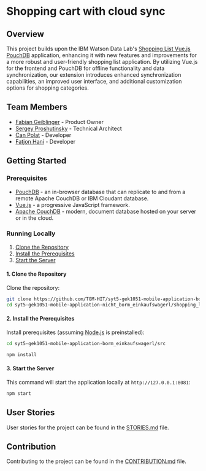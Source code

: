 # Shopping cart with cloud sync

## Overview

This project builds upon the IBM Watson Data Lab's [Shopping List Vue.js PouchDB](https://github.com/ibm-watson-data-lab/shopping-list-vuejs-pouchdb) application, enhancing it with new features and improvements for a more robust and user-friendly shopping list application. By utilizing Vue.js for the frontend and PouchDB for offline functionality and data synchronization, our extension introduces enhanced synchronization capabilities, an improved user interface, and additional customization options for shopping categories.

## Team Members

- [Fabian Geiblinger](https://github.com/lowfabi) - Product Owner
- [Sergey Proshutinsky](https://github.com/sproshut) - Technical Architect
- [Can Polat](https://github.com/cpolat-tgm) - Developer
- [Fatjon Hani](https://github.com/FatjonHani) - Developer



## Getting Started

### Prerequisites

- [PouchDB](https://pouchdb.com/) - an in-browser database that can replicate to and from a remote Apache CouchDB or IBM Cloudant database.
- [Vue.js](https://vuejs.org/) - a progressive JavaScript framework.
- [Apache CouchDB](http://couchdb.apache.org/) - modern, document database hosted on your server or in the cloud.

### Running Locally

1. [Clone the Repository](#1-Clone-the-Repository)
2. [Install the Prerequisites](#2-Install-the-Prerequisites)
3. [Start the Server](#3-Start-the-Server)

#### 1. Clone the Repository

Clone the repository:

```bash
git clone https://github.com/TGM-HIT/syt5-gek1051-mobile-application-borm_einkaufswagerl.git
cd syt5-gek1051-mobile-application-nicht_borm_einkaufswagerl/shopping_list
```

#### 2. Install the Prerequisites

Install prerequisites (assuming [Node.js](https://nodejs.org/) is preinstalled):

```bash	
cd syt5-gek1051-mobile-application-borm_einkaufswagerl/src
```

```bash
npm install 
```

#### 3. Start the Server

This command will start the application locally at `http://127.0.0.1:8081`:

```bash
npm start
```

## User Stories

User stories for the project can be found in the [STORIES.md](Stories.md) file.

## Contribution

Contributing to the project can be found in the [CONTRIBUTION.md](Contribution.md) file.
